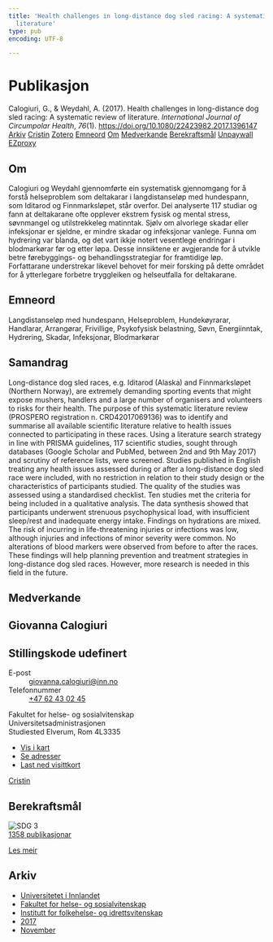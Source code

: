 ```yaml
---
title: 'Health challenges in long-distance dog sled racing: A systematic review of
  literature'
type: pub
encoding: UTF-8

---
```

<h1>Publikasjon</h1>
<article id="csl-bib-container-NLP5D2Y9" class="csl-bib-container">
  <div class="csl-bib-body"> <div class="csl-entry">Calogiuri, G., &#38; Weydahl, A. (2017). Health challenges in long-distance dog sled racing: A systematic review of literature. <i>International Journal of Circumpolar Health</i>, <i>76</i>(1). <a href="https://doi.org/10.1080/22423982.2017.1396147">https://doi.org/10.1080/22423982.2017.1396147</a></div> </div>
  <div class="csl-bib-buttons">
    <a href="#taxonomy-article-NLP5D2Y9" alt="archive" class="csl-bib-button">Arkiv</a>
    <a href="https://app.cristin.no/results/show.jsf?id=1510624" alt="Cristin" class="csl-bib-button">Cristin</a>
    <a href="http://zotero.org/groups/5881554/items/NLP5D2Y9" alt="Zotero" class="csl-bib-button">Zotero</a>
    <a href="#keywords-article-NLP5D2Y9" alt="keywords" class="csl-bib-button">Emneord</a>
    <a href="#about-article-NLP5D2Y9" alt="about_pub" class="csl-bib-button">Om</a>
    <a href="#contributors-article-NLP5D2Y9" alt="contributors" class="csl-bib-button">Medverkande</a>
    <a href="#sdg-article-NLP5D2Y9" alt="sdg" class="csl-bib-button">Berekraftsmål</a>
    <a href="https://www.tandfonline.com/doi/pdf/10.1080/22423982.2017.1396147?needAccess=true" alt="Unpaywall" class="csl-bib-button">Unpaywall</a>
    <a href="https://www.tandfonline.com/doi/pdf/10.1080/22423982.2017.1396147?needAccess=true" alt="EZproxy" class="csl-bib-button">EZproxy</a>
  </div>
  <div id="csl-bib-meta-container-NLP5D2Y9"></div>
</article>
<div id="csl-bib-meta-NLP5D2Y9" class="csl-bib-meta">
  <article id="about-article-NLP5D2Y9" class="about_pub-article">
    <h1>Om</h1>
    Calogiuri og Weydahl gjennomførte ein systematisk gjennomgang for å forstå helseproblem som deltakarar i langdistanseløp med hundespann, som Iditarod og Finnmarksløpet, står overfor. Dei analyserte 117 studiar og fann at deltakarane ofte opplever ekstrem fysisk og mental stress, søvnmangel og utilstrekkeleg matinntak. Sjølv om alvorlege skadar eller infeksjonar er sjeldne, er mindre skadar og infeksjonar vanlege. Funna om hydrering var blanda, og det vart ikkje notert vesentlege endringar i blodmarkørar før og etter løpa. Desse innsiktene er avgjerande for å utvikle betre førebyggings- og behandlingsstrategiar for framtidige løp. Forfattarane understrekar likevel behovet for meir forsking på dette området for å ytterlegare forbetre tryggleiken og helseutfalla for deltakarane.
  </article>
  <article id="keywords-article-NLP5D2Y9" class="keywords-article">
    <h1>Emneord</h1>
    Langdistanseløp med hundespann, Helseproblem, Hundekøyrarar, Handlarar, Arrangørar, Frivillige, Psykofysisk belastning, Søvn, Energiinntak, Hydrering, Skadar, Infeksjonar, Blodmarkørar
  </article>
  <article id="abstract-article-NLP5D2Y9" class="abstract-article">
    <h1>Samandrag</h1>
    Long-distance dog sled races, e.g. Iditarod (Alaska) and Finnmarksløpet (Northern Norway), are extremely demanding sporting events that might expose mushers, handlers and a large number of organisers and volunteers to risks for their health. The purpose of this systematic literature review (PROSPERO registration n. CRD42017069136) was to identify and summarise all available scientific literature relative to health issues connected to participating in these races. Using a literature search strategy in line with PRISMA guidelines, 117 scientific studies, sought through databases (Google Scholar and PubMed, between 2nd and 9th May 2017) and scrutiny of reference lists, were screened. Studies published in English treating any health issues assessed during or after a long-distance dog sled race were included, with no restriction in relation to their study design or the characteristics of participants studied. The quality of the studies was assessed using a standardised checklist. Ten studies met the criteria for being included in a qualitative analysis. The data synthesis showed that participants underwent strenuous psychophysical load, with insufficient sleep/rest and inadequate energy intake. Findings on hydrations are mixed. The risk of incurring in life-threatening injuries or infections was low, although injuries and infections of minor severity were common. No alterations of blood markers were observed from before to after the races. These findings will help planning prevention and treatment strategies in long-distance dog sled races. However, more research is needed in this field in the future.
  </article>
  <article id="contributors-article-NLP5D2Y9" class="contributors-article">
    <h1>Medverkande</h1>
    <div class="personas"> <div class="vrtx-hinn-person-card"> <div class="photo"> <i class="lar la-user-circle missing-person"></i> </div> <div class="info"> <hgroup><h1>Giovanna Calogiuri</h1> <h2>Stillingskode udefinert</h2> </hgroup><dl> <dt>E-post</dt> <dd> <a href="mailto:giovanna.calogiuri@inn.no">giovanna.calogiuri@inn.no</a> </dd> <dt>Telefonnummer</dt> <dd><a href="tel:+4762430245"> +47 62 43 02 45 </a></dd> </dl> <p> Fakultet for helse- og sosialvitenskap<br> Universitetsadministrasjonen<br> Studiested Elverum, Rom 4L3335 </p> <ul class="vrtx-hinn-links"> <li><a href="https://www.google.com/maps?q=60.88177,11.53669">Vis i kart</a></li> <li><a href="https://www.inn.no/finn-en-ansatt/giovanna-calogiuri.html#vrtx-hinn-addresses">Se adresser</a></li> <li><a href="https://www.inn.no/finn-en-ansatt/giovanna-calogiuri.html?vrtx=vcf">Last ned visittkort</a></li> </ul> </div> </div> <a href="https://app.cristin.no/persons/show.jsf?id=358086" alt="Cristin URL" class="personas-cristin">Cristin</a> </div>
  </article>
  <article id="sdg-article-NLP5D2Y9" class="sdg-article">
    <h1>Berekraftsmål</h1>
    <div class="sdg-container"><div id="sdg3" class="sdg">
        <img src="{{< params subfolder >}}images/sdg/sdg03_nn.png" class="image" alt="SDG 3">
        <div class="sdg-overlay">
          <a href="/nn/archive/?key=?sdg=3#archive" class="sdg-publication-count"><span>1358</span> publikasjonar</a>
          <p><a href="https://fn.no/om-fn/fns-baerekraftsmaal/god-helse-og-livskvalitet?lang=nno-NO" class="sdg-read-more">Les meir</a></p>
        </div>
      </div></div>
  </article>
  <article id="taxonomy-article-NLP5D2Y9" class="taxonomy-article">
    <h1>Arkiv</h1>
    <ul>
      <li>
        <a href="/nn/archive/?key=3DCRN523">Universitetet i Innlandet</a>
      </li>
      <li>
        <a href="/nn/archive/?key=IDKFS3MX">Fakultet for helse- og sosialvitenskap</a>
      </li>
      <li>
        <a href="/nn/archive/?key=FJXE3Z8X">Institutt for folkehelse- og idrettsvitenskap</a>
      </li>
      <li>
        <a href="/nn/archive/?key=Y3QE4BPW">2017</a>
      </li>
      <li>
        <a href="/nn/archive/?key=LEW7LGHJ">November</a>
      </li>
    </ul>
  </article>
</div>
